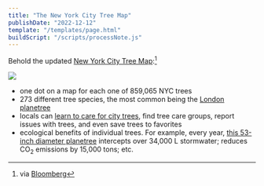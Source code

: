 ```yaml
---
title: "The New York City Tree Map"
publishDate: "2022-12-12"
template: "/templates/page.html"
buildScript: "/scripts/processNote.js"
---
```


Behold the updated [New York City Tree Map](https://tree-map.nycgovparks.org/):[^1]

![](/static/images/2022-12-12-new-york-city-tree-map.webp)

- one dot on a map for each one of 859,065 NYC trees
- 273 different tree species, the most common being the [London planetree](https://tree-map.nycgovparks.org/tree-map/species/66603)
- locals can [learn to care for city trees](https://tree-map.nycgovparks.org/tree-map/learn), find tree care groups, report issues with trees, and even save trees to favorites
- ecological benefits of individual trees. For example, every year, [this 53-inch diameter planetree](https://tree-map.nycgovparks.org/tree-map/tree/3362469) intercepts over 34,000 L stormwater; reduces CO<sub>2</sub> emissions by 15,000 tons; etc.

[^1]: via [Bloomberg](https://www.bloomberg.com/news/articles/2022-12-09/mapping-new-york-city-s-trees-now-with-more-trees)
